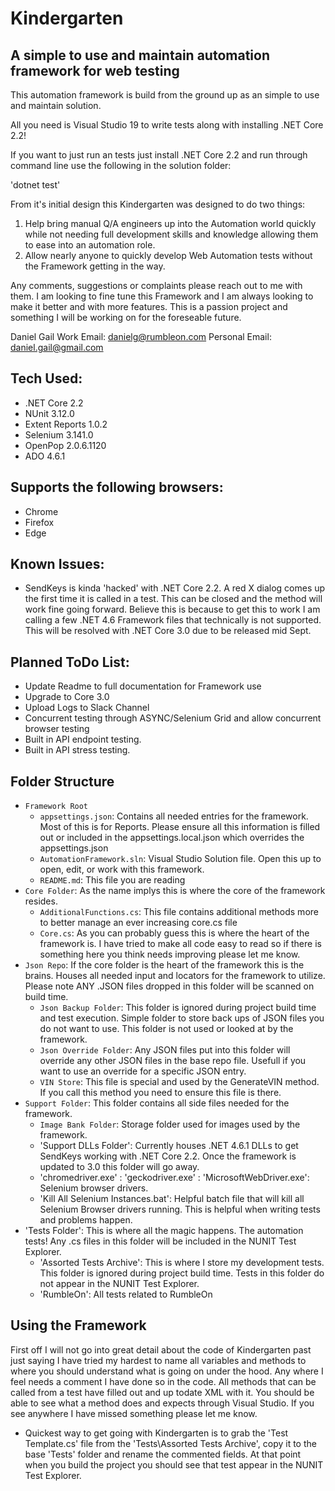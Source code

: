 # Kindergarten

## A simple to use and maintain automation framework for web testing

This automation framework is build from the ground up as an simple to use and maintain solution. 

All you need is Visual Studio 19 to write tests along with installing .NET Core 2.2!

If you want to just run an tests just install .NET Core 2.2 and run through command line use the following in the solution folder:

'dotnet test'

From it's initial design this Kindergarten was designed to do two things:
1. Help bring manual Q/A engineers up into the Automation world quickly while not needing full development skills and knowledge allowing them to ease into an automation role. 
2. Allow nearly anyone to quickly develop Web Automation tests without the Framework getting in the way.

Any comments, suggestions or complaints please reach out to me with them. I am looking to fine tune this Framework and I am always looking to make it better and with more features. 
This is a passion project and something I will be working on for the foreseable future.

Daniel Gail
Work Email: danielg@rumbleon.com
Personal Email: daniel.gail@gmail.com

## Tech Used:
- .NET Core 2.2
- NUnit 3.12.0
- Extent Reports 1.0.2
- Selenium 3.141.0
- OpenPop 2.0.6.1120
- ADO 4.6.1

## Supports the following browsers:
- Chrome
- Firefox
- Edge

## Known Issues:
- SendKeys is kinda 'hacked' with .NET Core 2.2. A red X dialog comes up the first time it is called in a test. This can be closed
	and the method will work fine going forward. Believe this is because to get this to work I am calling a few .NET 4.6 Framework 
	files that technically is not supported. This will be resolved with .NET Core 3.0 due to be released mid Sept. 

## Planned ToDo List:
- Update Readme to full documentation for Framework use
- Upgrade to Core 3.0
- Upload Logs to Slack Channel
- Concurrent testing through ASYNC/Selenium Grid and allow concurrent browser testing
- Built in API endpoint testing. 
- Built in API stress testing.

## Folder Structure 
- `Framework Root`
  - `appsettings.json`: Contains all needed entries for the framework. Most of this is for Reports. Please ensure all this information is filled out or included in the appsettings.local.json which overrides the appsettings.json
  - `AutomationFramework.sln`: Visual Studio Solution file. Open this up to open, edit, or work with this framework.
  - `README.md`: This file you are reading
- `Core Folder`: As the name implys this is where the core of the framework resides.
  - `AdditionalFunctions.cs`: This file contains additional methods more to better manage an ever increasing core.cs file
  - `Core.cs`: As you can probably guess this is where the heart of the framework is. I have tried to make all code easy to read so if there is something here you think needs improving please let me know. 
- `Json Repo`: If the core folder is the heart of the framework this is the brains. Houses all needed input and locators for the framework to utilize. Please note ANY .JSON files dropped in this folder will be scanned on build time. 
  - `Json Backup Folder`: This folder is ignored during project build time and test execution. Simple folder to store back ups of JSON files you do not want to use. This folder is not used or looked at by the framework.
  - `Json Override Folder`: Any JSON files put into this folder will override any other JSON files in the base repo file. Usefull if you want to use an override for a specific JSON entry.
  - `VIN Store`: This file is special and used by the GenerateVIN method. If you call this method you need to ensure this file is there. 
- `Support Folder`: This folder contains all side files needed for the framework. 
  - `Image Bank Folder`: Storage folder used for images used by the framework.
  - 'Support DLLs Folder': Currently houses .NET 4.6.1 DLLs to get SendKeys working with .NET Core 2.2. Once the framework is updated to 3.0 this folder will go away.
  - 'chromedriver.exe' : 'geckodriver.exe' : 'MicrosoftWebDriver.exe': Selenium browser drivers.
  - 'Kill All Selenium Instances.bat': Helpful batch file that will kill all Selenium Browser drivers running. This is helpful when writing tests and problems happen. 
- 'Tests Folder': This is where all the magic happens. The automation tests! Any .cs files in this folder will be included in the NUNIT Test Explorer.
   - 'Assorted Tests Archive': This is where I store my development tests. This folder is ignored during project build time. Tests in this folder do not appear in the NUNIT Test Explorer.
   - 'RumbleOn': All tests related to RumbleOn

## Using the Framework
First off I will not go into great detail about the code of Kindergarten past just saying I have tried my hardest to name all variables and methods to where you should understand what is going on under the hood. 
Any where I feel needs a comment I have done so in the code. All methods that can be called from a test have filled out and up todate XML with it. You should be able to see what a method does and expects through
Visual Studio. If you see anywhere I have missed something please let me know. 

- Quickest way to get going with Kindergarten is to grab the 'Test Template.cs' file from the 'Tests\Assorted Tests Archive', copy it to the base 'Tests' folder and rename the commented fields. At that point when you 
build the project you should see that test appear in the NUNIT Test Explorer. 